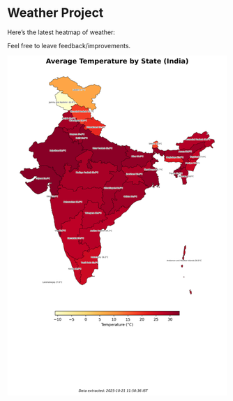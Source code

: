 # Weather Project

Here’s the latest heatmap of weather:

Feel free to leave feedback/improvements.

![India Heatmap](docs/assets/india_heatmap.png?v=F72636)
